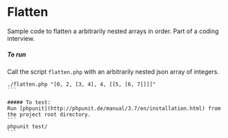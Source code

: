Flatten
=======

Sample code to flatten a arbitrarily nested arrays in order. Part of a coding interview.

##### To run
Call the script `flatten.php` with an arbitrarily nested json array of integers.
````
./flatten.php "[0, 2, [3, 4], 4, [[5, [6, 7]]]]"
```

##### To test:
Run [phpunit](http://phpunit.de/manual/3.7/en/installation.html) from the project root directory.
```
phpunit test/
```
